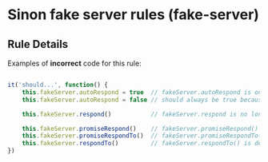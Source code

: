 # Sinon fake server rules (fake-server)

## Rule Details

Examples of **incorrect** code for this rule:

```js

it('should...', function() {
    this.fakeServer.autoRespond = true  // fakeServer.autoRespond is on by default
    this.fakeServer.autoRespond = false // should always be true because fakeServer.respond() is no longer async

    this.fakeServer.respond()           // fakeServer.respond is no longer synchronous

    this.fakeServer.promiseRespond()    // fakeServer.promiseRespond() is deprecated in favor of respondWith
    this.fakeServer.promiseRespondTo()  // fakeServer.promiseRespondTo() is deprecated in favor of respondWith
    this.fakeServer.respondTo()         // fakeServer.respondTo() is deprecated in favor of respondWith
})
```
